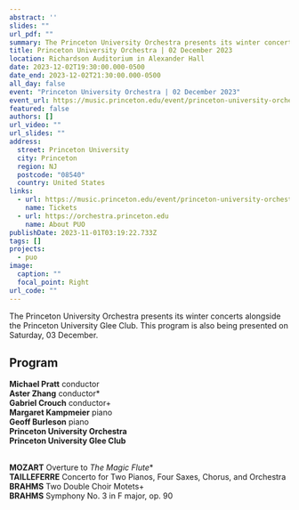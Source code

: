 ```yaml
---
abstract: ''
slides: ""
url_pdf: ""
summary: The Princeton University Orchestra presents its winter concerts alongside the Princeton University Glee Club.
title: Princeton University Orchestra | 02 December 2023
location: Richardson Auditorium in Alexander Hall
date: 2023-12-02T19:30:00.000-0500
date_end: 2023-12-02T21:30:00.000-0500
all_day: false
event: "Princeton University Orchestra | 02 December 2023"
event_url: https://music.princeton.edu/event/princeton-university-orchestra-and-glee-club-concert/2023-12-02/
featured: false
authors: []
url_video: ""
url_slides: ""
address:
  street: Princeton University
  city: Princeton
  region: NJ
  postcode: "08540"
  country: United States
links:
  - url: https://music.princeton.edu/event/princeton-university-orchestra-and-glee-club-concert/2023-12-02/
    name: Tickets
  - url: https://orchestra.princeton.edu
    name: About PUO
publishDate: 2023-11-01T03:19:22.733Z
tags: []
projects:
  - puo
image:
  caption: ""
  focal_point: Right
url_code: ""
---
```

The Princeton University Orchestra presents its winter concerts alongside the Princeton University Glee Club. This program is also being presented on Saturday, 03 December.

## Program
**Michael Pratt** conductor<br>
**Aster Zhang** conductor\*<br>
**Gabriel Crouch** conductor+<br>
**Margaret Kampmeier** piano <br>
**Geoff Burleson** piano <br>
**Princeton University Orchestra**<br>
**Princeton University Glee Club**
<br><br>

**MOZART** Overture to *The Magic Flute*\*<br>
**TAILLEFERRE** Concerto for Two Pianos, Four Saxes, Chorus, and Orchestra<br>
**BRAHMS** Two Double Choir Motets+<br>
**BRAHMS** Symphony No. 3 in F major, op. 90

